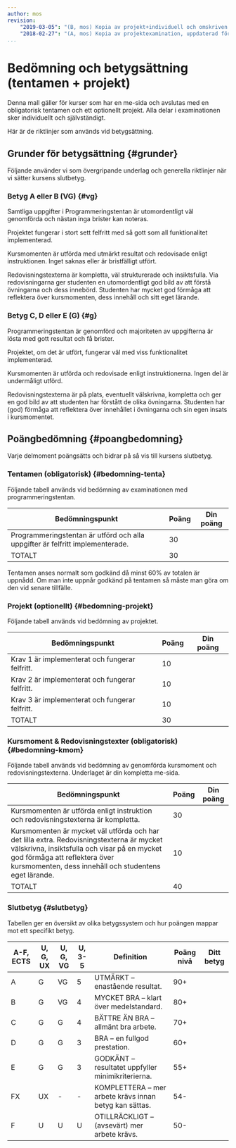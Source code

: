 ```yaml
---
author: mos
revision:
    "2019-03-05": "(B, mos) Kopia av projekt+individuell och omskriven för tentamen+projekt individuellt."
    "2018-02-27": "(A, mos) Kopia av projektexamination, uppdaterad för projektexamination plus individuell examination."
...
```

Bedömning och betygsättning (tentamen + projekt)
==================================

Denna mall gäller för kurser som har en me-sida och avslutas med en obligatorisk tentamen och ett optionellt projekt. Alla delar i examinationen sker individuellt och självständigt.

Här är de riktlinjer som används vid betygsättning.



Grunder för betygsättning {#grunder}
-------------------------

Följande använder vi som övergripande underlag och generella riktlinjer när vi sätter kursens slutbetyg.



### Betyg A eller B (VG) {#vg}

Samtliga uppgifter i Programmeringstentan är utomordentligt väl genomförda och nästan inga brister kan noteras.

Projektet fungerar i stort sett felfritt med så gott som all funktionalitet implementerad.

Kursmomenten är utförda med utmärkt resultat och redovisade enligt instruktionen. Inget saknas eller är bristfälligt utfört.

Redovisningstexterna är kompletta, väl strukturerade och insiktsfulla. Via redovisningarna ger studenten en utomordentligt god bild av att förstå övningarna och dess innebörd. Studenten har mycket god förmåga att reflektera över kursmomenten, dess innehåll och sitt eget lärande.



### Betyg C, D eller E (G) {#g}

Programmeringstentan är genomförd och majoriteten av uppgifterna är lösta med gott resultat och få brister.

Projektet, om det är utfört, fungerar väl med viss funktionalitet implementerad.

Kursmomenten är utförda och redovisade enligt instruktionerna. Ingen del är undermåligt utförd.

Redovisningstexterna är på plats, eventuellt välskrivna, kompletta och ger en god bild av att studenten har förstått de olika övningarna. Studenten har (god) förmåga att reflektera över innehållet i övningarna och sin egen insats i kursmomentet.



Poängbedömning {#poangbedomning}
--------------------------------

Varje delmoment poängsätts och bidrar på så vis till kursens slutbetyg.



### Tentamen (obligatorisk) {#bedomning-tenta}

Följande tabell används vid bedömning av examinationen med programmeringstentan.

| Bedömningspunkt | Poäng | Din poäng |
|-----------------|-------|-----------|
| Programmeringstentan är utförd och alla uppgifter är felfritt implementerade. | 30 | |
| TOTALT | 30 | |

Tentamen anses normalt som godkänd då minst 60% av totalen är uppnådd. Om man inte uppnår godkänd på tentamen så måste man göra om den vid senare tillfälle.

 

### Projekt (optionellt) {#bedomning-projekt}

Följande tabell används vid bedömning av projektet.

| Bedömningspunkt | Poäng | Din poäng |
|-----------------|-------|-----------|
| Krav 1 är implementerat och fungerar felfritt. | 10 | |
| Krav 2 är implementerat och fungerar felfritt. | 10 | |
| Krav 3 är implementerat och fungerar felfritt. | 10 | |
| TOTALT | 30 | |



### Kursmoment & Redovisningstexter (obligatorisk) {#bedomning-kmom}

Följande tabell används vid bedömning av genomförda kursmoment och redovisningstexterna. Underlaget är din kompletta me-sida.

| Bedömningspunkt | Poäng | Din poäng |
|-----------------|-------|-----------|
| Kursmomenten är utförda enligt instruktion och redovisningstexterna är kompletta. | 30 | |	
| Kursmomenten är mycket väl utförda och har det lilla extra. Redovisningstexterna är mycket välskrivna, insiktsfulla och visar på en mycket god förmåga att reflektera över kursmomenten, dess innehåll och studentens eget lärande. | 10 | |	
| TOTALT | 40 | |	



### Slutbetyg {#slutbetyg}

Tabellen ger en översikt av olika betygssystem och hur poängen mappar mot ett specifikt betyg.

| A-F, ECTS | U, G, UX | U, G, VG | U, 3-5 | Definition | Poäng nivå | Ditt betyg |
|------|-| ----------|--------|------------|------------|------------|
| A | G | VG | 5 | UTMÄRKT – enastående resultat. | 90+ | |
| B | G | VG | 4 | MYCKET BRA – klart över medelstandard. | 80+ | 
| C | G | G | 4 | BÄTTRE ÄN BRA – allmänt bra arbete. | 70+ | 
| D | G | G | 3 | BRA – en fullgod prestation. | 60+ | 
| E | G | G | 3 | GODKÄNT – resultatet uppfyller minimikriterierna. | 55+ | 
| FX | UX | - | - | KOMPLETTERA – mer arbete krävs innan betyg kan sättas. | 54- | 
| F | U | U | U | OTILLRÄCKLIGT – (avsevärt) mer arbete krävs. | 50- | 
